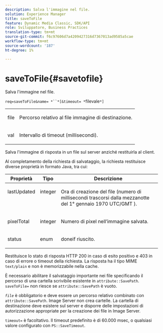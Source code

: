 ```yaml
---
description: Salva l'immagine nel file.
solution: Experience Manager
title: saveToFile
feature: Dynamic Media Classic, SDK/API
role: Sviluppatore, Business Practices
translation-type: tm+mt
source-git-commit: f6c97606d7a4209427316d7367013ad9585a5cae
workflow-type: tm+mt
source-wordcount: '187'
ht-degree: 1%

---
```



# saveToFile{#savetofile}

Salva l&#39;immagine nel file.

`req=saveToFile&name= *``*[&timeout= *`filevale`*]`

<table id="simpletable_5674FD9655FE4CDDB0E5DC8655890A66"> 
 <tr class="strow"> 
  <td class="stentry"> <p><span class="varname"> file</span> </p> </td> 
  <td class="stentry"> <p>Percorso relativo al file immagine di destinazione. </p></td> 
 </tr> 
 <tr class="strow"> 
  <td class="stentry"> <p><span class="varname"> val</span> </p></td> 
  <td class="stentry"> <p>Intervallo di timeout (millisecondi). </p></td> 
 </tr> 
</table>

Salva l&#39;immagine di risposta in un file sul server anziché restituirla al client.

Al completamento della richiesta di salvataggio, la richiesta restituisce diverse proprietà in formato Java, tra cui:

<table id="table_8BA8F75A0B7241BAB9B4359F97C21137"> 
 <thead> 
  <tr> 
   <th class="entry"> <b> Proprietà</b> </th> 
   <th class="entry"> <b> Tipo</b> </th> 
   <th class="entry"> <b> Descrizione</b> </th> 
  </tr> 
 </thead>
 <tbody> 
  <tr valign="top"> 
   <td> <p> <span class="codeph"> lastUpdated</span> </p> </td> 
   <td> <p> integer </p> </td> 
   <td> <p>Ora di creazione del file (numero di millisecondi trascorsi dalla mezzanotte del 1° gennaio 1970 UTC/GMT ). </p> </td> 
  </tr> 
  <tr valign="top"> 
   <td> <p> <span class="codeph"> pixelTotal</span> </p> </td> 
   <td> <p> integer </p> </td> 
   <td> <p> Numero di pixel nell’immagine salvata. </p> </td> 
  </tr> 
  <tr valign="top"> 
   <td> <p> <span class="codeph"> status</span> </p> </td> 
   <td> <p> enum </p> </td> 
   <td> <p> <span class="codeph"> </span> doneif riuscito. </p> </td> 
  </tr> 
 </tbody> 
</table>

Restituisce lo stato di risposta HTTP 200 in caso di esito positivo e 403 in caso di errore o timeout della richiesta. La risposta ha il tipo MIME `text/plain` e non è memorizzabile nella cache.

È necessario abilitare il salvataggio importante nei file specificando il percorso di una cartella scrivibile esistente in `attribute::SavePath`. `saveToFile=` non riesce se  `attribute::SavePath` è vuoto.

*`file`* è obbligatorio e deve essere un percorso relativo combinato con  `attribute::SavePath`. Image Server non crea cartelle. La cartella di destinazione deve esistere sul server e disporre delle impostazioni di autorizzazione appropriate per la creazione dei file in Image Server.

`timeout=` è facoltativo. Il timeout predefinito è di 60.000 msec, o qualsiasi valore configurato con `PS::SaveTimeout`.
